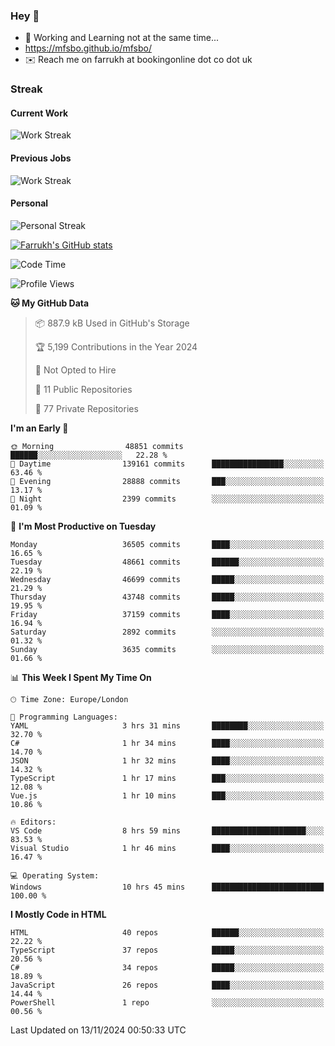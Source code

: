### Hey 👋

- 🏃 Working and Learning not at the same time...
- https://mfsbo.github.io/mfsbo/
- ✉️ Reach me on farrukh at bookingonline dot co dot uk

### Streak
#### Current Work
![Work Streak](https://streak-stats.demolab.com/?user=mfsbo)
#### Previous Jobs
![Work Streak](https://streak-stats.demolab.com/?user=farrukhcw)
#### Personal
![Personal Streak](https://streak-stats.demolab.com/?user=farrukhsubhani)

[![Farrukh's GitHub stats](https://github-readme-stats.vercel.app/api?username=mfsbo&hide=stars&count_private=true)](https://github.com/mfsbo/)

<!--START_SECTION:waka-->
![Code Time](http://img.shields.io/badge/Code%20Time-878%20hrs%2024%20mins-blue)

![Profile Views](http://img.shields.io/badge/Profile%20Views-0-blue)

**🐱 My GitHub Data** 

> 📦 887.9 kB Used in GitHub's Storage 
 > 
> 🏆 5,199 Contributions in the Year 2024
 > 
> 🚫 Not Opted to Hire
 > 
> 📜 11 Public Repositories 
 > 
> 🔑 77 Private Repositories 
 > 
**I'm an Early 🐤** 

```text
🌞 Morning                48851 commits       ██████░░░░░░░░░░░░░░░░░░░   22.28 % 
🌆 Daytime                139161 commits      ████████████████░░░░░░░░░   63.46 % 
🌃 Evening                28888 commits       ███░░░░░░░░░░░░░░░░░░░░░░   13.17 % 
🌙 Night                  2399 commits        ░░░░░░░░░░░░░░░░░░░░░░░░░   01.09 % 
```
📅 **I'm Most Productive on Tuesday** 

```text
Monday                   36505 commits       ████░░░░░░░░░░░░░░░░░░░░░   16.65 % 
Tuesday                  48661 commits       ██████░░░░░░░░░░░░░░░░░░░   22.19 % 
Wednesday                46699 commits       █████░░░░░░░░░░░░░░░░░░░░   21.29 % 
Thursday                 43748 commits       █████░░░░░░░░░░░░░░░░░░░░   19.95 % 
Friday                   37159 commits       ████░░░░░░░░░░░░░░░░░░░░░   16.94 % 
Saturday                 2892 commits        ░░░░░░░░░░░░░░░░░░░░░░░░░   01.32 % 
Sunday                   3635 commits        ░░░░░░░░░░░░░░░░░░░░░░░░░   01.66 % 
```


📊 **This Week I Spent My Time On** 

```text
🕑︎ Time Zone: Europe/London

💬 Programming Languages: 
YAML                     3 hrs 31 mins       ████████░░░░░░░░░░░░░░░░░   32.70 % 
C#                       1 hr 34 mins        ████░░░░░░░░░░░░░░░░░░░░░   14.70 % 
JSON                     1 hr 32 mins        ████░░░░░░░░░░░░░░░░░░░░░   14.32 % 
TypeScript               1 hr 17 mins        ███░░░░░░░░░░░░░░░░░░░░░░   12.08 % 
Vue.js                   1 hr 10 mins        ███░░░░░░░░░░░░░░░░░░░░░░   10.86 % 

🔥 Editors: 
VS Code                  8 hrs 59 mins       █████████████████████░░░░   83.53 % 
Visual Studio            1 hr 46 mins        ████░░░░░░░░░░░░░░░░░░░░░   16.47 % 

💻 Operating System: 
Windows                  10 hrs 45 mins      █████████████████████████   100.00 % 
```

**I Mostly Code in HTML** 

```text
HTML                     40 repos            ██████░░░░░░░░░░░░░░░░░░░   22.22 % 
TypeScript               37 repos            █████░░░░░░░░░░░░░░░░░░░░   20.56 % 
C#                       34 repos            █████░░░░░░░░░░░░░░░░░░░░   18.89 % 
JavaScript               26 repos            ████░░░░░░░░░░░░░░░░░░░░░   14.44 % 
PowerShell               1 repo              ░░░░░░░░░░░░░░░░░░░░░░░░░   00.56 % 
```




 Last Updated on 13/11/2024 00:50:33 UTC
<!--END_SECTION:waka-->
<!--
**mfsbo/mfsbo** is a ✨ _special_ ✨ repository because its `README.md` (this file) appears on your GitHub profile.

Here are some ideas to get you started:

- 🔭 I’m currently working on ...
- 🌱 I’m currently learning ...
- 👯 I’m looking to collaborate on ...
- 🤔 I’m looking for help with ...
- 💬 Ask me about ...
- 📫 How to reach me: ...
- 😄 Pronouns: ...
- ⚡ Fun fact: ...
-->
